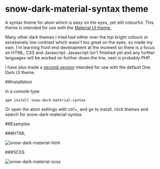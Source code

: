 # snow-dark-material-syntax theme

A syntax theme for atom which is easy on the eyes, yet still colourful. This theme is intended for use with the [Material UI theme.](https://github.com/silvestreh/atom-material-ui)

Many other dark themes I tried had either over the top bright colours or excessively low contrast which wasn't too great on the eyes, so made my own. I'm learning front end development at the moment so there is a focus on HTML, CSS and Javascript. Javascript isn't finished yet and any further languages will be worked on further down the line, next is probably PHP.

I have also made a [second version](https://github.com/SnowJambi/snow-dark-syntax) intended for use with the default One Dark UI theme.

##Installation

In a console type

```shell
apm install snow-dark-material-syntax
```
Or open the atom settings with ctrl+, and go to install, click themes and search for snow-dark-material-syntax.

##Examples

###HTML

![snow-dark-material-html](https://cloud.githubusercontent.com/assets/18164547/14588240/85161c0e-0507-11e6-8bc9-b4e12f9b37e6.png)

###SCSS

![snow-dark-material-scss](https://cloud.githubusercontent.com/assets/18164547/14588241/866d5d9c-0507-11e6-9390-78fbe9a047d9.png)

